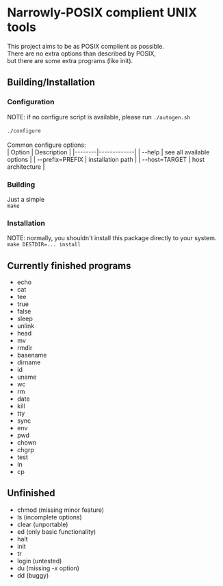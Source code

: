 # Narrowly-POSIX complient UNIX tools
This project aims to be as POSIX complient as possible.<br>
There are no extra options than described by POSIX,<br>
but there are some extra programs (like init).

## Building/Installation
### Configuration
NOTE: if no configure script is available, please run
<code>./autogen.sh</code><br><br>
<code>./configure</code><br><br>
Common configure options:<br>
| Option | Description |
|--------|-------------|
| --help | see all available options |
| --prefix=PREFIX  | installation path |
| --host=TARGET | host architecture |

### Building
Just a simple<br>
<code>make</code>

### Installation
NOTE: normally, you shouldn't install this package directly to your system.
<code>make DESTDIR=... install</code>

## Currently finished programs
- echo
- cat
- tee
- true
- false
- sleep
- unlink
- head
- mv
- rmdir
- basename
- dirname
- id
- uname
- wc
- rm
- date
- kill
- tty
- sync
- env
- pwd
- chown
- chgrp
- test
- ln
- cp

## Unfinished
- chmod (missing minor feature)
- ls (incomplete options)
- clear (unportable)
- ed (only basic functionality)
- halt
- init
- tr
- login (untested)
- du (missing -x option)
- dd (buggy)
